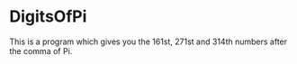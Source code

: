 # DigitsOfPi
This is a program which gives you the 161st, 271st and 314th numbers after the comma of Pi.
